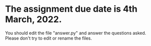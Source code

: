# The assignment due date is 4th March, 2022.
You should edit the file "answer.py" and answer the questions asked. Please don't try to edit or rename the files.
